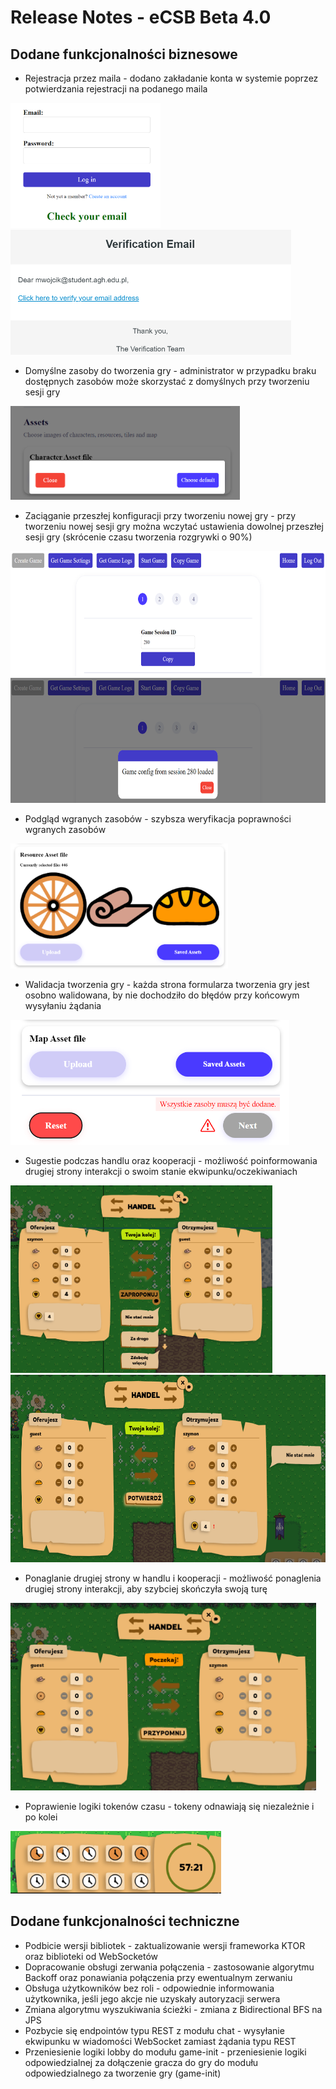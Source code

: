 # Release Notes - eCSB Beta 4.0

## Dodane funkcjonalności biznesowe
- Rejestracja przez maila - dodano zakładanie konta w systemie poprzez potwierdzania rejestracji na podanego maila

<img src="after_register.PNG" alt="Ekran po rejestracji" height="200" />

<img src="verfication_mail.PNG" alt="Email z tokenem weryfikacyjnym" height="200" />

- Domyślne zasoby do tworzenia gry - administrator w przypadku braku dostępnych zasobów może skorzystać z domyślnych przy tworzeniu sesji gry

<img src="default_assets.PNG" alt="Domyślne zasoby" height="150" />

- Zaciąganie przeszłej konfiguracji przy tworzeniu nowej gry - przy tworzeniu nowej sesji gry można wczytać ustawienia dowolnej przeszłej sesji gry (skrócenie czasu tworzenia rozgrywki o 90%)
  
<img src="config_entered.PNG" alt="Wybranie przeszłej sesji" height="200" />
  
<img src="config_loaded.PNG" alt="Wczytanie przeszłej sesji" height="200" />

- Podgląd wgranych zasobów - szybsza weryfikacja poprawności wgranych zasobów
  
<img src="assets_preview.PNG" alt="Podgląd wgranych zasobów" height="200" />

- Walidacja tworzenia gry - każda strona formularza tworzenia gry jest osobno walidowana, by nie dochodziło do błędów przy końcowym wysyłaniu żądania

<img src="validation.png" alt="Walidacja tworzenia gry" height="200" />

- Sugestie podczas handlu oraz kooperacji - możliwość poinformowania drugiej strony interakcji o swoim stanie ekwipunku/oczekiwaniach
  
<img src="suggestion.PNG" alt="Wysyłanie sugestii" height="300" />
  
<img src="view_suggestion.PNG" alt="Odbiór sugestii" height="300" />

- Ponaglanie drugiej strony w handlu i kooperacji - możliwość ponaglenia drugiej strony interakcji, aby szybciej skończyła swoją turę
  
<img src="reminder.PNG" alt="Ponaglanie drugiej strony" height="300" />

- Poprawienie logiki tokenów czasu - tokeny odnawiają się niezależnie i po kolei

<img src="tokens.PNG" alt="Tokeny czasu" height="100" />

## Dodane funkcjonalności techniczne
- Podbicie wersji bibliotek - zaktualizowanie wersji frameworka KTOR oraz biblioteki od WebSocketów
- Dopracowanie obsługi zerwania połączenia - zastosowanie algorytmu Backoff oraz ponawiania połączenia przy ewentualnym zerwaniu
- Obsługa użytkowników bez roli - odpowiednie informowania użytkownika, jeśli jego akcje nie uzyskały autoryzacji serwera
- Zmiana algorytmu wyszukiwania ścieżki - zmiana z Bidirectional BFS na JPS
- Pozbycie się endpointów typu REST z modułu chat - wysyłanie ekwipunku w wiadomości WebSocket zamiast żądania typu REST
- Przeniesienie logiki lobby do modułu game-init - przeniesienie logiki odpowiedzialnej za dołączenie gracza do gry do modułu odpowiedzialnego za tworzenie gry (game-init) 

